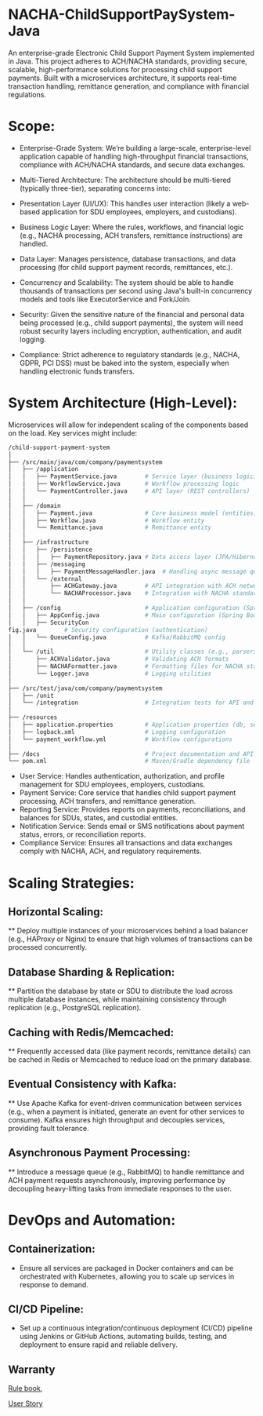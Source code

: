 # NACHA-ChildSupportPaySystem-Java
An enterprise-grade Electronic Child Support Payment System implemented in Java.
This project adheres to ACH/NACHA standards, providing secure, scalable, high-performance solutions for processing child support payments. 
Built with a microservices architecture, it supports real-time transaction handling, remittance generation, and compliance with financial regulations.

# Scope:
* Enterprise-Grade System: We’re building a large-scale, enterprise-level application capable of handling high-throughput financial transactions, compliance with ACH/NACHA standards, and secure data exchanges.

* Multi-Tiered Architecture: The architecture should be multi-tiered (typically three-tier), separating concerns into:

* Presentation Layer (UI/UX): This handles user interaction (likely a web-based application for SDU employees, employers, and custodians).
* Business Logic Layer: Where the rules, workflows, and financial logic (e.g., NACHA processing, ACH transfers, remittance instructions) are handled.
* Data Layer: Manages persistence, database transactions, and data processing (for child support payment records, remittances, etc.).
* Concurrency and Scalability: The system should be able to handle thousands of transactions per second using Java's built-in concurrency models and tools like ExecutorService and Fork/Join.

* Security: Given the sensitive nature of the financial and personal data being processed (e.g., child support payments), the system will need robust security layers including encryption, authentication, and audit logging.

* Compliance: Strict adherence to regulatory standards (e.g., NACHA, GDPR, PCI DSS) must be baked into the system, especially when handling electronic funds transfers.

# System Architecture (High-Level):
Microservices will allow for independent scaling of the components based on the load. Key services might include:

```bash
/child-support-payment-system
│
├── /src/main/java/com/company/paymentsystem
│   ├── /application
│   │   ├── PaymentService.java        # Service layer (business logic)
│   │   ├── WorkflowService.java       # Workflow processing logic
│   │   └── PaymentController.java     # API layer (REST controllers)
│   │
│   ├── /domain
│   │   ├── Payment.java               # Core business model (entities)
│   │   ├── Workflow.java              # Workflow entity
│   │   └── Remittance.java            # Remittance entity
│   │
│   ├── /infrastructure
│   │   ├── /persistence
│   │   │   ├── PaymentRepository.java # Data access layer (JPA/Hibernate)
│   │   ├── /messaging
│   │   │   ├── PaymentMessageHandler.java  # Handling async message queues
│   │   └── /external
│   │       ├── ACHGateway.java        # API integration with ACH network
│   │       └── NACHAProcessor.java    # Integration with NACHA standards
│   │
│   ├── /config                        # Application configuration (Spring beans)
│   │   ├── AppConfig.java             # Main configuration (Spring Boot)
│   │   ├── SecurityCon
fig.java        # Security configuration (authentication)
│   │   └── QueueConfig.java           # Kafka/RabbitMQ config
│   │
│   └── /util                          # Utility classes (e.g., parsers, validators)
│       ├── ACHValidator.java          # Validating ACH formats
│       ├── NACHAFormatter.java        # Formatting files for NACHA standards
│       └── Logger.java                # Logging utilities
│
├── /src/test/java/com/company/paymentsystem
│   ├── /unit
│   └── /integration                   # Integration tests for API and DB
│
├── /resources
│   ├── application.properties         # Application properties (db, security)
│   ├── logback.xml                    # Logging configuration
│   └── payment_workflow.yml           # Workflow configurations
│
├── /docs                              # Project documentation and API specs
└── pom.xml                            # Maven/Gradle dependency file

```

* User Service: Handles authentication, authorization, and profile management for SDU employees, employers, custodians.
* Payment Service: Core service that handles child support payment processing, ACH transfers, and remittance generation.
* Reporting Service: Provides reports on payments, reconciliations, and balances for SDUs, states, and custodial entities.
* Notification Service: Sends email or SMS notifications about payment status, errors, or reconciliation reports.
* Compliance Service: Ensures all transactions and data exchanges comply with NACHA, ACH, and regulatory requirements.

# Scaling Strategies:
## Horizontal Scaling:

** Deploy multiple instances of your microservices behind a load balancer (e.g., HAProxy or Nginx) to ensure that high volumes of transactions can be processed concurrently.

## Database Sharding & Replication:

** Partition the database by state or SDU to distribute the load across multiple database instances, while maintaining consistency through replication (e.g., PostgreSQL replication).

## Caching with Redis/Memcached:

** Frequently accessed data (like payment records, remittance details) can be cached in Redis or Memcached to reduce load on the primary database.

## Eventual Consistency with Kafka:

** Use Apache Kafka for event-driven communication between services (e.g., when a payment is initiated, generate an event for other services to consume). Kafka ensures high throughput and decouples services, providing fault tolerance.

## Asynchronous Payment Processing:

** Introduce a message queue (e.g., RabbitMQ) to handle remittance and ACH payment requests asynchronously, improving performance by decoupling heavy-lifting tasks from immediate responses to the user.

# DevOps and Automation:

## Containerization: 
* Ensure all services are packaged in Docker containers and can be orchestrated with Kubernetes, allowing you to scale up services in response to demand.
## CI/CD Pipeline: 
* Set up a continuous integration/continuous deployment (CI/CD) pipeline using Jenkins or GitHub Actions, automating builds, testing, and deployment to ensure rapid and reliable delivery.

## Warranty
[Rule book](https://www.nacha.org/sites/default/files/2024-10/Nacha_Rules_TOU_print-ebook.pdf),

[User Story]("https://chatgpt.com/share/673e1985-68a0-8006-9f02-4f5f284c9cd8")
